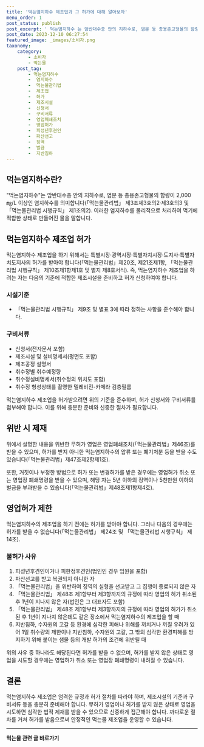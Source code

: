 ```yaml
---
title: '먹는염지하수 제조업과 그 허가에 대해 알아보자'
menu_order: 1
post_status: publish
post_excerpt: ' 먹는염지하수 는 암반대수층 안의 지하수로, 염분 등 총용존고형물의 함량이 2,000  L 이상인 염지하수를 의미합니다  먹는물관리법  제3조제3호의2 제3호의3 및  먹는물관리법 시행규칙  제1조의2 . 이러한 염지하수를 물리적으로 처리하여 먹기에 적합한 상태로 만들어진 물을 말합니다.'
post_date: 2023-12-10 06:27:54
featured_image: _images/소비자.png
taxonomy:
    category:
        - 소비자
        - 먹는물
    post_tag:
        - 먹는염지하수
        -  염지하수
        -  먹는물관리법
        -  제조업
        -  허가
        -  제조시설
        -  신청서
        -  구비서류
        -  영업폐쇄조치
        -  영업허가
        -  피성년후견인
        -  파산선고
        -  징역
        -  벌금
        -  지반침하
---
```



## 먹는염지하수란?
"먹는염지하수"는 암반대수층 안의 지하수로, 염분 등 총용존고형물의 함량이 2,000㎎/L 이상인 염지하수를 의미합니다(「먹는물관리법」 제3조제3호의2·제3호의3 및 「먹는물관리법 시행규칙」 제1조의2). 이러한 염지하수를 물리적으로 처리하여 먹기에 적합한 상태로 만들어진 물을 말합니다.

## 먹는염지하수 제조업 허가
먹는염지하수 제조업을 하기 위해서는 특별시장·광역시장·특별자치시장·도지사·특별자치도지사의 허가를 받아야 합니다(「먹는물관리법」제20조, 제21조제1항, 「먹는물관리법 시행규칙」 제10조제1항제1호 및 별지 제8호서식). 즉, 먹는염지하수 제조업을 하려는 자는 다음의 기준에 적합한 제조시설을 준비하고 허가 신청하여야 합니다.

### 시설기준
- 「먹는물관리법 시행규칙」 제9조 및 별표 3에 따라 정하는 사항을 준수해야 합니다.

### 구비서류
- 신청서(전자문서 포함)
- 제조시설 및 설비명세서(평면도 포함)
- 제조공정 설명서
- 취수정별 취수예정량
- 취수정설비명세서(취수정의 위치도 포함)
- 취수정 형성상태를 촬영한 텔레비전-카메라 검층필름

먹는염지하수 제조업을 허가받으려면 위의 기준을 준수하며, 허가 신청서와 구비서류를 첨부해야 합니다. 이를 위해 충분한 준비와 신중한 절차가 필요합니다.

## 위반 시 제재
위에서 설명한 내용을 위반한 무허가 영업은 영업폐쇄조치(「먹는물관리법」제46조)를 받을 수 있으며, 허가를 받지 아니한 먹는염지하수의 압류 또는 폐기처분 등을 받을 수도 있습니다(「먹는물관리법」제47조제2항제1호).

또한, 거짓이나 부정한 방법으로 허가 또는 변경허가를 받은 경우에는 영업허가 취소 또는 영업장 폐쇄명령을 받을 수 있으며, 해당 자는 5년 이하의 징역이나 5천만원 이하의 벌금을 부과받을 수 있습니다(「먹는물관리법」제48조제1항제4호).

## 영업허가 제한
먹는염지하수의 제조업을 하기 전에는 허가를 받아야 합니다. 그러나 다음의 경우에는 허가를 받을 수 없습니다(「먹는물관리법」 제24조 및 「먹는물관리법 시행규칙」 제14조).

### 불허가 사유
1. 피성년후견인이거나 피한정후견인(법인인 경우 임원을 포함)
2. 파산선고를 받고 복권되지 아니한 자
3. 「먹는물관리법」을 위반하여 징역의 실형을 선고받고 그 집행이 종료되지 않은 자
4. 「먹는물관리법」 제48조 제1항부터 제3항까지의 규정에 따라 영업의 허가 취소된 후 1년이 지나지 않은 자(법인은 그 대표자도 포함)
5. 「먹는물관리법」 제48조 제1항부터 제3항까지의 규정에 따라 영업의 허가가 취소된 후 1년이 지나지 않은데도 같은 장소에서 먹는염지하수의 제조업을 할 때
6. 지반침하, 수자원의 고갈 등 환경에 심각한 피해나 위해를 끼치거나 끼칠 우려가 있어 1일 취수량의 제한이나 지반침하, 수자원의 고갈, 그 밖의 심각한 환경피해를 방지하기 위해 붙이는 샘물 등의 개발 허가의 조건에 위반될 때

위의 사유 중 하나라도 해당된다면 허가를 받을 수 없으며, 허가를 받지 않은 상태로 영업을 시도할 경우에는 영업허가 취소 또는 영업장 폐쇄명령이 내려질 수 있습니다.

## 결론
먹는염지하수 제조업은 엄격한 규정과 허가 절차를 따라야 하며, 제조시설의 기준과 구비서류 등을 충분히 준비해야 합니다. 무허가 영업이나 허가를 받지 않은 상태로 영업을 시도하면 심각한 법적 제재를 받을 수 있으므로 신중하게 접근해야 합니다. 까다로운 절차를 거쳐 허가를 받음으로써 안정적인 먹는물 제조업을 운영할 수 있습니다.
<!-- wp:separator -->
<hr class="wp-block-separator has-alpha-channel-opacity"/>
<!-- /wp:separator -->

<!-- wp:group {"backgroundColor":"base","layout":{"type":"constrained"}} -->
<div class="wp-block-group has-base-background-color has-background"><!-- wp:paragraph {"align":"center","fontSize":"medium"} -->
<p class="has-text-align-center has-large-font-size"><strong>먹는물 관련 글 바로가기</strong></p>
<!-- /wp:paragraph -->


<!-- wp:latest-posts
{"categories":[{"id":31331,"count":19,"description":"","link":"https://uknowlaw.com/category/%eb%a8%b9%eb%8a%94%eb%ac%bc/","name":"먹는물","slug":"먹는물","taxonomy":"category","parent":0,"meta":[],"_links":{"self":[{"href":"https://uknowlaw.com/wp-json/wp/v2/categories/31331"}],"collection":[{"href":"https://uknowlaw.com/wp-json/wp/v2/categories"}],"about":[{"href":"https://uknowlaw.com/wp-json/wp/v2/taxonomies/category"}],"wp:post_type":[{"href":"https://uknowlaw.com/wp-json/wp/v2/posts?categories=31331"}],"curies":[{"name":"wp","href":"https://api.w.org/{rel}","templated":true}]}}],"postsToShow":100,"excerptLength":28,"postLayout":"grid","columns":2,"featuredImageAlign":"left","featuredImageSizeSlug":"large","fontSize":"small"} /--></div>
<!-- /wp:group -->